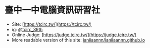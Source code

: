 # 臺中一中電腦資訊研習社

- Site: [https://tcirc.tw/](https://tcirc.tw/)
- ig: [@tcirc_39th](https://www.instagram.com/tcirc_39th/)
- Online Judge: [https://judge.tcirc.tw/](https://judge.tcirc.tw/)
- More readable version of this site: [ianiiaannn/ianiiaannn.github.io](https://github.com/ianiiaannn/ianiiaannn.github.io)
